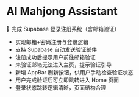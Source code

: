 # AI Mahjong Assistant

🔐 完成 Supabase 登录注册系统（含邮箱验证）

- 实现邮箱+密码注册与登录逻辑
- 支持 Supabase 自动发送验证邮件
- 注册成功后提示用户前往邮箱验证
- 未验证邮箱无法进入主页，提示验证引导
- 新增 AppBar 刷新按钮，供用户手动检查验证状态
- 用户完成验证后可立即跳转进入 Home 页面
- 登录状态跳转逻辑清晰，页面结构合理
